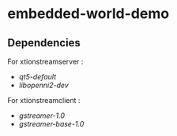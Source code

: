 # embedded-world-demo

## Dependencies

For xtionstreamserver :
* *qt5-default*
* *libopenni2-dev*

For xtionstreamclient :
* *gstreamer-1.0*
* *gstreamer-base-1.0*
